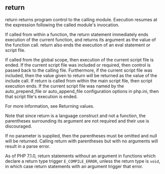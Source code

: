
 
## return
 

 
 return returns program control to the calling module. Execution resumes at the expression following the called module's invocation. 
 
 If called from within a function, the return statement immediately ends execution of the current function, and returns its argument as the value of the function call. return also ends the execution of an eval statement or script file. 
 
 If called from the global scope, then execution of the current script file is ended. If the current script file was included or required, then control is passed back to the calling file. Furthermore, if the current script file was included, then the value given to return will be returned as the value of the include call. If return is called from within the main script file, then script execution ends. If the current script file was named by the auto_prepend_file or auto_append_file configuration options in php.ini, then that script file's execution is ended. 
 
For more information, see Returning values. 
 
 <div class="note">
     
 Note that since return is a language construct and not a function, the parentheses surrounding its argument are not required and their use is discouraged. 
 
</div> <div class="note">
     
 If no parameter is supplied, then the parentheses must be omitted and null will be returned. Calling return with parentheses but with no arguments will result in a parse error. 
 
</div> 
 
 As of PHP 7.1.0, return statements without an argument in functions which declare a return type trigger `E_COMPILE_ERROR`, unless the return type is `void`, in which case return statements with an argument trigger that error. 

